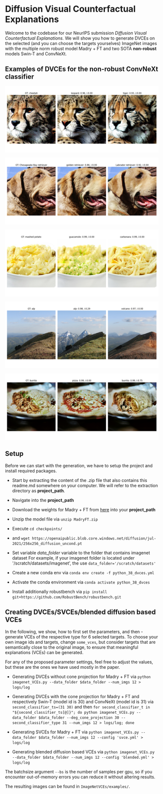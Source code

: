 # **Diffusion Visual Counterfactual Explanations**

Welcome to the codebase for our NeurIPS submission *Diffusion Visual Counterfactual Explanations.* We will show you how to generate DVCEs on the selected (and you can choose the targets yourselves) ImageNet images with the multiple norm robust model Madry + FT and two SOTA **non-robust** models Swin-T and ConvNeXt. 

## Examples of DVCEs for the **non-robust** ConvNeXt classifier

<p align="center">
  <img src="image_examples/0.png" />
</p>
<p align="center">
  <img src="image_examples/2.png" />
</p>
<p align="center">
  <img src="image_examples/4.png" />
</p>
<p align="center">
  <img src="image_examples/8.png" />
</p>
<p align="center">
  <img src="image_examples/10.png" />
</p>

## Setup

Before we can start with the generation, we have to setup the project and install required packages.

* Start by extracting the content of the .zip file that also contains this readme.md somewhere on your computer. We will refer to the extraction directory as **project_path**.
* Navigate into the  **project_path**

* Download the weights for Madry + FT from [here](https://drive.google.com/file/d/1sUR81A5OckMS0maneU5KWOpc99rCtESR/view?usp=sharing) into your **project_path**
* Unzip the model file via `unzip MadryFT.zip` 

* Execute `cd checkpoints/`
* and `wget https://openaipublic.blob.core.windows.net/diffusion/jul-2021/256x256_diffusion_uncond.pt`


* Set variable *data_folder* variable to the folder that contains imagenet dataset
  For example, if your imagenet folder is located under '/scratch/datasets/imagenet', the use `data_folder='/scratch/datasets'`

* Create a new conda env via `conda env create -f python_38_dvces.yml`
* Activate the conda environment via `conda activate python_38_dvces`
* Install additionally robustbench via `pip install git+https://github.com/RobustBench/robustbench.git`


## Creating  DVCEs/SVCEs/blended diffusion based VCEs

In the following, we show, how to first set the parameters, and then - generate VCEs of the respective type for 6 selected targets. To choose your own image ids and targets, change `some_vces`, but consider targets that are semantically close to the original image, to ensure that meaningful explanations (VCEs) can be generated.

For any of the proposed parameter settings, feel free to adjust the values, but these are the ones we have used mostly in the paper.

* Generating DVCEs without cone projection for Madry + FT via
  `python imagenet_VCEs.py --data_folder $data_folder --num_imgs 12 > logs/log`  

* Generating DVCEs with the cone projection for Madry + FT and respectively Swin-T (model id is 30) and ConvNeXt (model id is 31) via
  `second_classifier_ts=(31 30)`
  and then
  `for second_classifier_t in "${second_classifier_ts[@]}"; do python imagenet_VCEs.py --data_folder $data_folder --deg_cone_projection 30 --second_classifier_type 31 --num_imgs 12 > logs/log; done`

* Generating SVCEs for Madry + FT via
  `python imagenet_VCEs.py --data_folder $data_folder --num_imgs 12 --config 'svce.yml' > logs/log` 

* Generating blended diffusion based VCEs via
  `python imagenet_VCEs.py --data_folder $data_folder --num_imgs 12 --config 'blended.yml' > logs/log` 

The batchsize argument `--bs` is the number of samples per gpu, so if you encounter out-of-memory errors you can reduce it without altering results.

The resulting images can be found in `ImageNetVCEs/examples/`.
